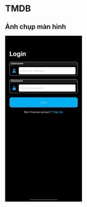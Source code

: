 # TMDB
 
 ## Ảnh chụp màn hình

 <kbd><img src="Tmdb/Demo/Image/Login.png" alt="Login" width="250"/></kbd> 
